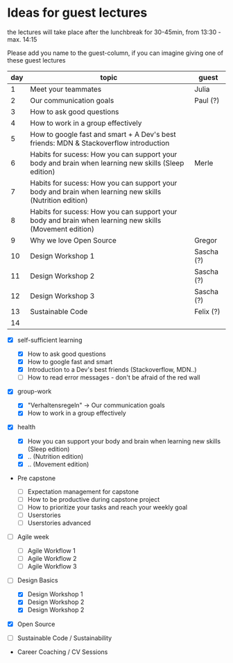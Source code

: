 # Ideas for guest lectures

the lectures will take place after the lunchbreak for 30-45min, from 13:30 - max. 14:15

Please add you name to the guest-column, if you can imagine giving one of these guest lectures

| day | topic                                                                                                   | guest      |
| --- | ------------------------------------------------------------------------------------------------------- | ---------- |
| 1   | Meet your teammates                                                                                     | Julia      |
| 2   | Our communication goals                                                                                 | Paul (?)   |
| 3   | How to ask good questions                                                                               |            |
| 4   | How to work in a group effectively                                                                      |            |
| 5   | How to google fast and smart + A Dev's best friends: MDN & Stackoverflow introduction                   |            |
| 6   | Habits for sucess: How you can support your body and brain when learning new skills (Sleep edition)     | Merle      |
| 7   | Habits for sucess: How you can support your body and brain when learning new skills (Nutrition edition) |            |
| 8   | Habits for sucess: How you can support your body and brain when learning new skills (Movement edition)  |            |
| 9   | Why we love Open Source                                                                                 | Gregor     |
| 10  | Design Workshop 1                                                                                       | Sascha (?) |
| 11  | Design Workshop 2                                                                                       | Sascha (?) |
| 12  | Design Workshop 3                                                                                       | Sascha (?) |
| 13  | Sustainable Code                                                                                        | Felix (?)  |
| 14  |                                                                                                         |            |

- [x] self-sufficient learning

  - [x] How to ask good questions
  - [x] How to google fast and smart
  - [x] Introduction to a Dev's best friends (Stackoverflow, MDN..)
  - [ ] How to read error messages - don't be afraid of the red wall

- [x] group-work

  - [x] "Verhaltensregeln" -> Our communication goals
  - [x] How to work in a group effectively

- [x] health

  - [x] How you can support your body and brain when learning new skills (Sleep edition)
  - [x] .. (Nutrition edition)
  - [x] .. (Movement edition)

- Pre capstone

  - [ ] Expectation management for capstone
  - [ ] How to be productive during capstone project
  - [ ] How to prioritize your tasks and reach your weekly goal
  - [ ] Userstories
  - [ ] Userstories advanced

- [ ] Agile week

  - [ ] Agile Workflow 1
  - [ ] Agile Workflow 2
  - [ ] Agile Workflow 3

- [ ] Design Basics

  - [x] Design Workshop 1
  - [x] Design Workshop 2
  - [x] Design Workshop 2

- [x] Open Source

- [ ] Sustainable Code / Sustainability

- Career Coaching / CV Sessions
